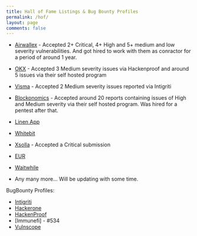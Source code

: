 ```yaml
---
title: Hall of Fame Listings & Bug Bounty Profiles
permalink: /hof/
layout: page
comments: false
---
```


- [Airwallex](https://medium.com/airwallex-engineering/a-pragmatic-guide-to-building-your-bug-bounty-program-e328b7492c67#:~:text=Enter%2C%20Siddharth.,his%20university%20fees.) - Accepted 2+ Critical, 4+ High and 5+ medium and low severity vulnerabilities. And got hired to work with them as conractor for a period of around 1 year.
- [OKX](https://hackenproof.com/okx-1/okx/influencers#:~:text=1-,Siddharth%20Bharadwaj,-%40SiddharthBharadwaj) - Accepted 3 Medium severity issues via Hackenproof and around 5 issues via their self hosted program
- [Visma](https://www.visma.com/trust-centre/security/hall-of-fame/#:~:text=2023-,Siddharth%20Bharadwaj,-2023) - Accepted 2 Medium severity issues reported via Intigriti
- [Blockonomics](https://blockonomics.co) -  Accepted around 20 reports containing issues of High and Medium severity via their self hosted program. Was hired for a pentest after that.
- [Linen App](https://linen.app/bug-bounty/#:~:text=Yeshwanth-,Siddharth%20Bharadwaj,-Irtaza%20Shaikh)
- [Whitebit](https://whitebit.com/)
- [Xsolla](xsolla.com) - Accepted a Critical submission
- [EUR](https://www.eur.nl/en/campus/locations/campus-woudestein/security-safety/information-security/hall-fame#:~:text=Opens%20external-,Siddharth%20Bharadwaj,-%2C%20Twitter)
- [Waitwhile](https://waitwhile.com/)

- Any many more... Will be updating with some time.

BugBounty Profiles:
- [Intigriti](https://app.intigriti.com/profile/siddharthbharadwaj)
- [Hackerone](https://hackerone.com/siddharthbharadwaj?type=user)
- [HackenProof](https://hackenproof.com/hackers/siddharthbharadwaj)
- [Immunefi] - #534
- [Vulnscope](https://www.vulnscope.com/siddharthbharadwaj)
